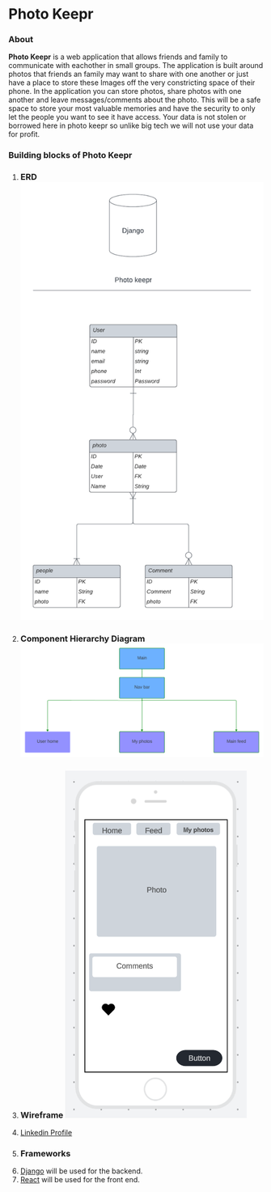 # Photo Keepr
### About
**Photo Keepr** is a web application that allows friends and family to communicate with eachother in small groups. The application is built around photos that friends an family may want to share with one another or just have a place to store these Images off the very constricting space of their phone. In the application you can store photos, share photos with one another and leave messages/comments about the photo. This will be a safe space to store your most valuable memories and have the security to only let the people you want to see it have access. Your data is not stolen or borrowed here in photo keepr so unlike big tech we will not use your data for profit.
### Building blocks of Photo Keepr
1. ### ERD ![ERD ](./assets/photo_keepr.png)
2. ### Component Hierarchy Diagram ![CHD ](./assets/comp_h.png)
3. ### Wireframe ![Wireframe ](./assets/layout.PNG)
4. [Linkedin Profile](www.linkedin.com/in/sagemaddux)
5. ### Frameworks
6. [Django](https://www.djangoproject.com/) will be used for the backend.
7. [React](https://react.dev/) will be used for the front end. 